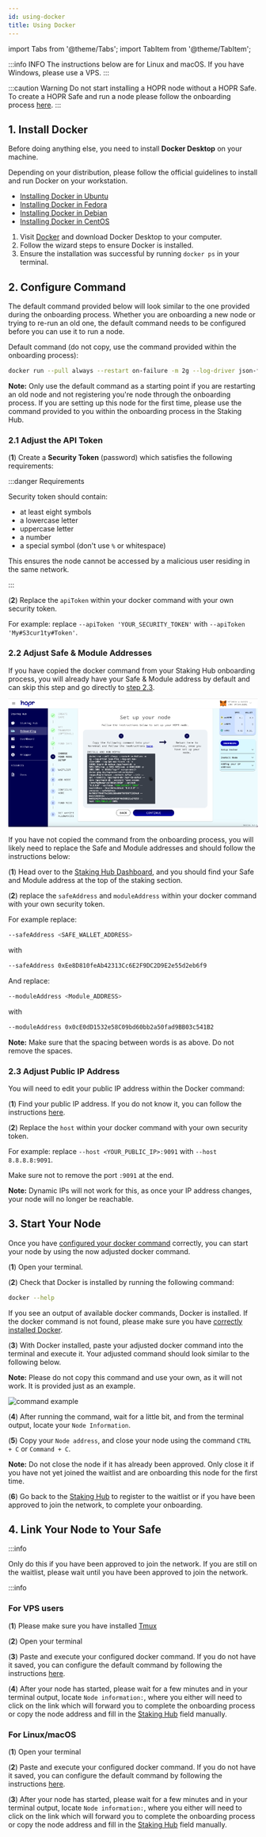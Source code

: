 ```yaml
---
id: using-docker
title: Using Docker
---
```


import Tabs from '@theme/Tabs';
import TabItem from '@theme/TabItem';

:::info INFO
The instructions below are for Linux and macOS. If you have Windows, please use a VPS.
:::

:::caution Warning
Do not start installing a HOPR node without a HOPR Safe. To create a HOPR Safe and run a node please follow the onboarding process [here](https://hub.hoprnet.org/). 
:::

## 1. Install Docker

Before doing anything else, you need to install **Docker Desktop** on your machine.

<Tabs>
<TabItem value="Linux" label="Linux">

Depending on your distribution, please follow the official guidelines to install and run Docker on your workstation.

- [Installing Docker in Ubuntu](https://docs.docker.com/engine/install/ubuntu/)
- [Installing Docker in Fedora](https://docs.docker.com/engine/install/fedora/)
- [Installing Docker in Debian](https://docs.docker.com/engine/install/debian/)
- [Installing Docker in CentOS](https://docs.docker.com/engine/install/centos/)

</TabItem>
<TabItem value="mac" label="macOS">

1. Visit [Docker](https://www.docker.com/get-started) and download Docker Desktop to your computer.
2. Follow the wizard steps to ensure Docker is installed.
3. Ensure the installation was successful by running `docker ps` in your terminal.

</TabItem>
</Tabs>

## 2. Configure Command

The default command provided below will look similar to the one provided during the onboarding process. Whether you are onboarding a new node or trying to re-run an old one, the default command needs to be configured before you can use it to run a node.

Default command (do not copy, use the command provided within the onboarding process):

```bash
docker run --pull always --restart on-failure -m 2g --log-driver json-file --log-opt max-size=100M --log-opt max-file=5 -ti -v $HOME/.hoprd-db-dufour:/app/hoprd-db -p 9091:9091/tcp -p 9091:9091/udp -p 8080:8080 -p 3001:3001 -e DEBUG="hopr*" europe-west3-docker.pkg.dev/hoprassociation/docker-images/hoprd:latest --network dufour --init --api --identity /app/hoprd-db/.hopr-id-dufour --data /app/hoprd-db --password 'open-sesame-iTwnsPNg0hpagP+o6T0KOwiH9RQ0' --apiHost "0.0.0.0" --apiToken 'YOUR_SECURITY_TOKEN' --healthCheck --healthCheckHost "0.0.0.0" --announce --safeAddress <SAFE_WALLET_ADDRESS> --moduleAddress <Module_ADDRESS> --host <YOUR_PUBLIC_IP>:9091
```

**Note:** Only use the default command as a starting point if you are restarting an old node and not registering you're node through the onboarding process. If you are setting up this node for the first time, please use the command provided to you within the onboarding process in the Staking Hub.

### 2.1 Adjust the API Token

(**1**) Create a **Security Token** (password) which satisfies the following requirements:

:::danger Requirements

Security token should contain:

- at least eight symbols
- a lowercase letter
- uppercase letter
- a number
- a special symbol (don't use `%` or whitespace)

This ensures the node cannot be accessed by a malicious user residing in the same network.

:::

(**2**) Replace the `apiToken` within your docker command with your own security token. 

For example: replace `--apiToken 'YOUR_SECURITY_TOKEN'` with `--apiToken 'My#S3cur1ty#Token'`. 

### 2.2 Adjust Safe & Module Addresses

If you have copied the docker command from your Staking Hub onboarding process, you will already have your Safe & Module address by default and can skip this step and go directly to [step 2.3](./using-docker.md#23-adjust-public-ip-address).

![docker command from onboarding](/static/img/node/docker-command-onboarding.png)

If you have not copied the command from the onboarding process, you will likely need to replace the Safe and Module addresses and should follow the instructions below:

(**1**) Head over to the [Staking Hub Dashboard](https://hub.hoprnet.org/staking/dashboard), and you should find your Safe and Module address at the top of the staking section.

<!-- INSERT SCREENSHOT -->

(**2**) replace the `safeAddress` and `moduleAddress` within your docker command with your own security token. 

For example replace: 

```bash
--safeAddress <SAFE_WALLET_ADDRESS>
```

with

```bash
--safeAddress 0xEe8D810feAb42313Cc6E2F9DC2D9E2e55d2eb6f9
```

And replace:

```bash
--moduleAddress <Module_ADDRESS>
```

with

```bash
--moduleAddress 0x0cE0dD1532e58C09bd60bb2a50fad9BB03c541B2
```

**Note:** Make sure that the spacing between words is as above. Do not remove the spaces.

### 2.3 Adjust Public IP Address

You will need to edit your public IP address within the Docker command:

(**1**) Find your public IP address. If you do not know it, you can follow the instructions [here](./hidden-page.md#find-your-ip-address).

(**2**) Replace the `host` within your docker command with your own security token. 

For example: replace `--host <YOUR_PUBLIC_IP>:9091` with `--host 8.8.8.8:9091`. 

Make sure not to remove the port `:9091` at the end. 

**Note:** Dynamic IPs will not work for this, as once your IP address changes, your node will no longer be reachable.

## 3. Start Your Node

Once you have [configured your docker command](using-docker.md#2-configure-command) correctly, you can start your node by using the now adjusted docker command.

(**1**) Open your terminal.

(**2**) Check that Docker is installed by running the following command:

```bash
docker --help
```

If you see an output of available docker commands, Docker is installed. If the docker command is not found, please make sure you have [correctly installed Docker](./using-docker.md#1-install-docker).

(**3**) With Docker installed, paste your adjusted docker command into the terminal and execute it. Your adjusted command should look similar to the following below. 

**Note:** Please do not copy this command and use your own, as it will not work. It is provided just as an example.

![command example](/img/node/command-screenshot.png)

(**4**) After running the command, wait for a little bit, and from the terminal output, locate your `Node Information`.

<!-- INSERT SCREENSHOT -->

(**5**) Copy your `Node address`, and close your node using the command `CTRL + C` or `Command + C`.

**Note:** Do not close the node if it has already been approved. Only close it if you have not yet joined the waitlist and are onboarding this node for the first time.

(**6**) Go back to the [Staking Hub](https://hub.hoprnet.org) to register to the waitlist or if you have been approved to join the network, to complete your onboarding.

## 4. Link Your Node to Your Safe

:::info

Only do this if you have been approved to join the network. If you are still on the waitlist, please wait until you have been approved to join the network. 

:::info

### For VPS users 

(**1**) Please make sure you have installed [Tmux](./hidden-page.md#using-tmux)

(**2**) Open your terminal

(**3**) Paste and execute your configured docker command. If you do not have it saved, you can configure the default command by following the instructions [here](./using-docker.md#2-configure-command).

(**4**) After your node has started, please wait for a few minutes and in your terminal output, locate `Node information:`, where you either will need to click on the link which will forward you to complete the onboarding process or copy the node address and fill in the [Staking Hub](https://hub.hoprnet.org/) field manually.

### For Linux/macOS  

(**1**) Open your terminal

(**2**) Paste and execute your configured docker command. If you do not have it saved, you can configure the default command by following the instructions [here](./using-docker.md#2-configure-command).

(**3**) After your node has started, please wait for a few minutes and in your terminal output, locate `Node information:`, where you either will need to click on the link which will forward you to complete the onboarding process or copy the node address and fill in the [Staking Hub](https://hub.hoprnet.org/) field manually.
